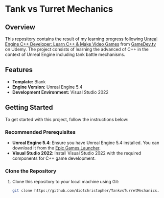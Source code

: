 # Tank vs Turret Mechanics

## Overview

This repository contains the result of my learning progress following [Unreal Engine C++ Developer: Learn C++ & Make Video Games](https://www.udemy.com/course/unrealcourse/?couponCode=SKILLS4SALE) from [GameDev.tv](https://www.udemy.com/user/gamedevtv/) on Udemy. The project consists of learning the advanced of C++ in the context of Unreal Engine including tank battle mechanisms.

## Features

- **Template:** Blank
- **Engine Version:** Unreal Engine 5.4
- **Development Environment:** Visual Studio 2022

## Getting Started

To get started with this project, follow the instructions below:

### Recommended Prerequisites

- **Unreal Engine 5.4**: Ensure you have Unreal Engine 5.4 installed. You can download it from the [Epic Games Launcher](https://www.unrealengine.com/download).
- **Visual Studio 2022**: Install Visual Studio 2022 with the required components for C++ game development.

### Clone the Repository

1. Clone this repository to your local machine using Git:

   ```bash
   git clone https://github.com/diotchristopher/TankvsTurretMechanics.git
